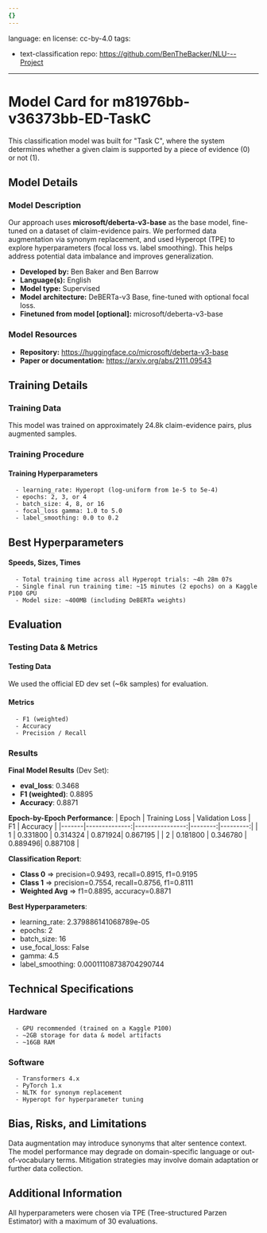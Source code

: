 ```yaml
---
{}
---
```

language: en
license: cc-by-4.0
tags:
- text-classification
repo: https://github.com/BenTheBacker/NLU---Project

---

# Model Card for m81976bb-v36373bb-ED-TaskC

<!-- Provide a quick summary of what the model is/does. -->

This classification model was built for "Task C", 
      where the system determines whether a given claim is supported by 
      a piece of evidence (0) or not (1).


## Model Details

### Model Description

<!-- Provide a longer summary of what this model is. -->

Our approach uses **microsoft/deberta-v3-base** as the base model, 
      fine-tuned on a dataset of claim-evidence pairs. We performed data augmentation 
      via synonym replacement, and used Hyperopt (TPE) to explore hyperparameters 
      (focal loss vs. label smoothing). This helps address potential data imbalance 
      and improves generalization.

- **Developed by:** Ben Baker and Ben Barrow
- **Language(s):** English
- **Model type:** Supervised
- **Model architecture:** DeBERTa-v3 Base, fine-tuned with optional focal loss.
- **Finetuned from model [optional]:** microsoft/deberta-v3-base

### Model Resources

<!-- Provide links where applicable. -->

- **Repository:** https://huggingface.co/microsoft/deberta-v3-base
- **Paper or documentation:** https://arxiv.org/abs/2111.09543

## Training Details

### Training Data

<!-- This is a short stub of information on the training data that was used, and documentation related to data pre-processing or additional filtering (if applicable). -->

This model was trained on approximately 24.8k claim-evidence pairs, plus augmented samples.

### Training Procedure

<!-- This relates heavily to the Technical Specifications. Content here should link to that section when it is relevant to the training procedure. -->

#### Training Hyperparameters

<!-- This is a summary of the values of hyperparameters used in training the model. -->

 
      - learning_rate: Hyperopt (log-uniform from 1e-5 to 5e-4)
      - epochs: 2, 3, or 4
      - batch_size: 4, 8, or 16
      - focal_loss gamma: 1.0 to 5.0
      - label_smoothing: 0.0 to 0.2
    

## Best Hyperparameters



#### Speeds, Sizes, Times

<!-- This section provides information about how roughly how long it takes to train the model and the size of the resulting model. -->


      - Total training time across all Hyperopt trials: ~4h 28m 07s
      - Single final run training time: ~15 minutes (2 epochs) on a Kaggle P100 GPU
      - Model size: ~400MB (including DeBERTa weights)
    

## Evaluation

<!-- This section describes the evaluation protocols and provides the results. -->

### Testing Data & Metrics

#### Testing Data

<!-- This should describe any evaluation data used (e.g., the development/validation set provided). -->

We used the official ED dev set (~6k samples) for evaluation.

#### Metrics

<!-- These are the evaluation metrics being used. -->


      - F1 (weighted)
      - Accuracy
      - Precision / Recall
    

### Results



**Final Model Results** (Dev Set):
- **eval_loss**: 0.3468
- **F1 (weighted)**: 0.8895
- **Accuracy**: 0.8871

**Epoch-by-Epoch Performance**:
| Epoch | Training Loss | Validation Loss | F1      | Accuracy |
|-------|--------------:|----------------:|--------:|---------:|
|   1   | 0.331800      | 0.314324        | 0.871924| 0.867195 |
|   2   | 0.181800      | 0.346780        | 0.889496| 0.887108 |

**Classification Report**:
- **Class 0** => precision=0.9493, recall=0.8915, f1=0.9195
- **Class 1** => precision=0.7554, recall=0.8756, f1=0.8111
- **Weighted Avg** => f1=0.8895, accuracy=0.8871


**Best Hyperparameters**:
- learning_rate: 2.379886141068789e-05
- epochs: 2
- batch_size: 16
- use_focal_loss: False
- gamma: 4.5
- label_smoothing: 0.00011108738704290744



## Technical Specifications

### Hardware

 
      - GPU recommended (trained on a Kaggle P100)
      - ~2GB storage for data & model artifacts
      - ~16GB RAM
    

### Software


      - Transformers 4.x
      - PyTorch 1.x
      - NLTK for synonym replacement
      - Hyperopt for hyperparameter tuning
    

## Bias, Risks, and Limitations

<!-- This section is meant to convey both technical and sociotechnical limitations. -->

Data augmentation may introduce synonyms that alter sentence context. 
      The model performance may degrade on domain-specific language 
      or out-of-vocabulary terms. Mitigation strategies may involve 
      domain adaptation or further data collection.

## Additional Information

<!-- Any other information that would be useful for other people to know. -->

All hyperparameters were chosen via TPE (Tree-structured Parzen Estimator) 
      with a maximum of 30 evaluations.
